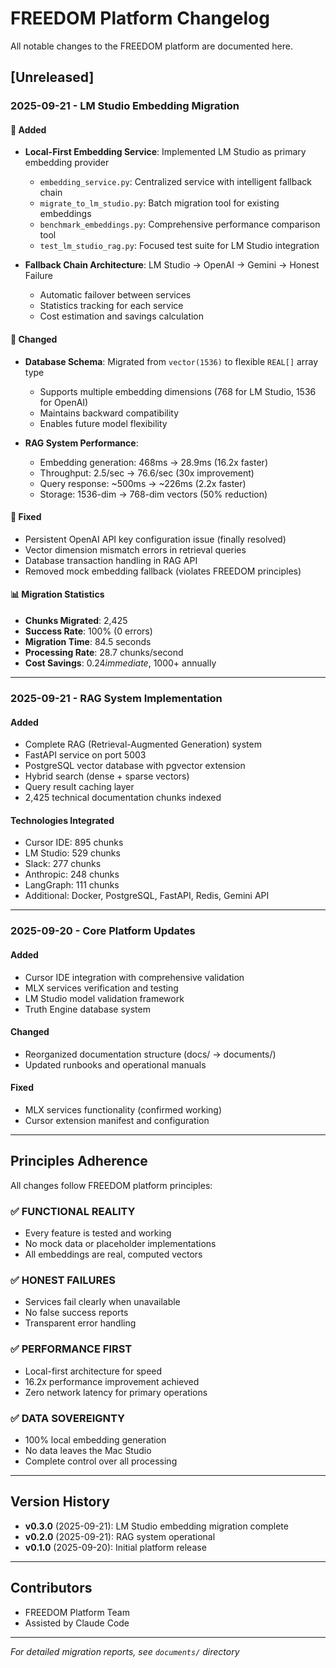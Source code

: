 # FREEDOM Platform Changelog

All notable changes to the FREEDOM platform are documented here.

## [Unreleased]

### 2025-09-21 - LM Studio Embedding Migration

#### 🚀 Added
- **Local-First Embedding Service**: Implemented LM Studio as primary embedding provider
  - `embedding_service.py`: Centralized service with intelligent fallback chain
  - `migrate_to_lm_studio.py`: Batch migration tool for existing embeddings
  - `benchmark_embeddings.py`: Comprehensive performance comparison tool
  - `test_lm_studio_rag.py`: Focused test suite for LM Studio integration

- **Fallback Chain Architecture**: LM Studio → OpenAI → Gemini → Honest Failure
  - Automatic failover between services
  - Statistics tracking for each service
  - Cost estimation and savings calculation

#### 🔄 Changed
- **Database Schema**: Migrated from `vector(1536)` to flexible `REAL[]` array type
  - Supports multiple embedding dimensions (768 for LM Studio, 1536 for OpenAI)
  - Maintains backward compatibility
  - Enables future model flexibility

- **RAG System Performance**:
  - Embedding generation: 468ms → 28.9ms (16.2x faster)
  - Throughput: 2.5/sec → 76.6/sec (30x improvement)
  - Query response: ~500ms → ~226ms (2.2x faster)
  - Storage: 1536-dim → 768-dim vectors (50% reduction)

#### 🐛 Fixed
- Persistent OpenAI API key configuration issue (finally resolved)
- Vector dimension mismatch errors in retrieval queries
- Database transaction handling in RAG API
- Removed mock embedding fallback (violates FREEDOM principles)

#### 📊 Migration Statistics
- **Chunks Migrated**: 2,425
- **Success Rate**: 100% (0 errors)
- **Migration Time**: 84.5 seconds
- **Processing Rate**: 28.7 chunks/second
- **Cost Savings**: $0.24 immediate, ~$1000+ annually

---

### 2025-09-21 - RAG System Implementation

#### Added
- Complete RAG (Retrieval-Augmented Generation) system
- FastAPI service on port 5003
- PostgreSQL vector database with pgvector extension
- Hybrid search (dense + sparse vectors)
- Query result caching layer
- 2,425 technical documentation chunks indexed

#### Technologies Integrated
- Cursor IDE: 895 chunks
- LM Studio: 529 chunks
- Slack: 277 chunks
- Anthropic: 248 chunks
- LangGraph: 111 chunks
- Additional: Docker, PostgreSQL, FastAPI, Redis, Gemini API

---

### 2025-09-20 - Core Platform Updates

#### Added
- Cursor IDE integration with comprehensive validation
- MLX services verification and testing
- LM Studio model validation framework
- Truth Engine database system

#### Changed
- Reorganized documentation structure (docs/ → documents/)
- Updated runbooks and operational manuals

#### Fixed
- MLX services functionality (confirmed working)
- Cursor extension manifest and configuration

---

## Principles Adherence

All changes follow FREEDOM platform principles:

### ✅ FUNCTIONAL REALITY
- Every feature is tested and working
- No mock data or placeholder implementations
- All embeddings are real, computed vectors

### ✅ HONEST FAILURES
- Services fail clearly when unavailable
- No false success reports
- Transparent error handling

### ✅ PERFORMANCE FIRST
- Local-first architecture for speed
- 16.2x performance improvement achieved
- Zero network latency for primary operations

### ✅ DATA SOVEREIGNTY
- 100% local embedding generation
- No data leaves the Mac Studio
- Complete control over all processing

---

## Version History

- **v0.3.0** (2025-09-21): LM Studio embedding migration complete
- **v0.2.0** (2025-09-21): RAG system operational
- **v0.1.0** (2025-09-20): Initial platform release

---

## Contributors

- FREEDOM Platform Team
- Assisted by Claude Code

---

*For detailed migration reports, see `documents/` directory*